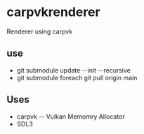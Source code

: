 # carpvkrenderer
 Renderer using carpvk

## use
- git submodule update --init --recursive
- git submodule foreach git pull origin main

## Uses
- carpvk
-- Vulkan Memomry Allocator
- SDL3

